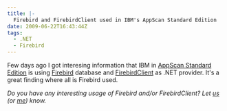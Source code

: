 ```yaml
---
title: |-
  Firebird and FirebirdClient used in IBM's AppScan Standard Edition
date: 2009-06-22T16:43:44Z
tags:
  - .NET
  - Firebird
---
```

Few days ago I got interesing information that IBM in [AppScan Standard Edition][1] is using [Firebird][2] database and [FirebirdClient][3] as .NET provider. It's a great finding where all is Firebird used.

_Do you have any interesting usage of Firebird and/or FirebirdClient? Let [us][4] (or [me][5]) know._

[1]: http://www.ibm.com/software/awdtools/appscan/standard/
[2]: http://www.firebirdsql.org
[3]: http://www.firebirdsql.org/index.php?op=files&id=netprovider
[4]: http://www.firebirdsql.org/index.php?op=lists#ibdi
[5]: /about